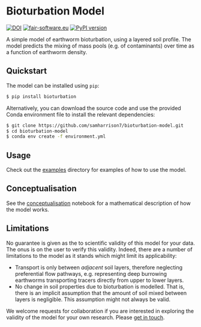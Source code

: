 # Bioturbation Model

[![DOI](https://zenodo.org/badge/130231320.svg)](https://zenodo.org/badge/latestdoi/130231320)
[![fair-software.eu](https://img.shields.io/badge/fair--software.eu-%E2%97%8F%20%20%E2%97%8F%20%20%E2%97%8F%20%20%E2%97%8F%20%20%E2%97%8B-yellow)](https://fair-software.eu)
[![PyPI version](https://badge.fury.io/py/bioturbation.svg)](https://badge.fury.io/py/bioturbation)

A simple model of earthworm bioturbation, using a layered soil profile. The model predicts the mixing of mass pools (e.g. of contaminants) over time as a function of earthworm density.

## Quickstart

The model can be installed using `pip`:

```bash
$ pip install bioturbation
```

Alternatively, you can download the source code and use the provided Conda environment file to install the relevant dependencies:

```bash
$ git clone https://github.com/samharrison7/bioturbation-model.git
$ cd bioturbation-model
$ conda env create -f environment.yml
```

## Usage

Check out the [examples](./examples/) directory for examples of how to use the model.

## Conceptualisation

See the [conceptualisation](./examples/conceptualisation.ipynb) notebook for a mathematical description of how the model works.

## Limitations

No guarantee is given as the to scientific validity of this model for your data. The onus is on the user to verify this validity. Indeed, there are a number of limitations to the model as it stands which might limit its applicability:
* Transport is only between *adjacent* soil layers, therefore neglecting preferential flow pathways, e.g. representing deep burrowing earthworms transporting tracers directly from upper to lower layers.
* No change in soil properties due to bioturbation is modelled. That is, there is an implicit assumption that the amount of soil mixed between layers is negligible. This assumption might not always be valid.

We welcome requests for collaboration if you are interested in exploring the validity of the model for your own research. Please [get in touch](mailto:sharrison@ceh.ac.uk).
